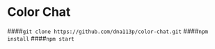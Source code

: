 # Color Chat 

####`git clone https://github.com/dna113p/color-chat.git`
####`npm install`
####`npm start`
